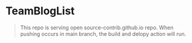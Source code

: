 # TeamBlogList

>  This repo is serving open source-contrib.github.io repo. When pushing occurs in main branch, the build and delopy action will run.